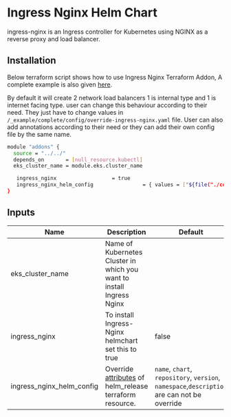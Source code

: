 # Ingress Nginx Helm Chart

<!-- BEGINNING OF PRE-COMMIT-TERRAFORM DOCS HOOK -->
ingress-nginx is an Ingress controller for Kubernetes using NGINX as a reverse proxy and load balancer.

## Installation
Below terraform script shows how to use Ingress Nginx Terraform Addon, A complete example is also given [here](https://github.com/clouddrove/terraform-helm-eks-addons/blob/master/_examples/complete/main.tf).

By default it will create 2 network load balancers 1 is internal type and 1 is internet facing type.
user can change this behaviour according to their need. They just have to change values in `/_example/complete/config/override-ingress-nginx.yaml` file. User can also add annotations according to their need or they can add their own config file by the same name.

```bash
module "addons" {
  source = "../../"
  depends_on       = [null_resource.kubectl]
  eks_cluster_name = module.eks.cluster_name

   ingress_nginx                  = true
   ingress_nginx_helm_config                = { values = ["${file("./config/override-ingress-nginx.yaml")}"] }
}
```


## Inputs

| Name | Description | Default | Required |
|------|-------------|---------|:--------:|
| eks_cluster_name | Name of Kubernetes Cluster in which you want to install Ingress Nginx |  | Yes |
|  ingress_nginx | To install  Ingress-Nginx helmchart set this to true | false | Yes |
|  ingress_nginx_helm_config | Override [attributes](https://github.com/clouddrove/terraform-helm-eks-addons/blob/master/addons/helm/main.tf#L1-L33) of helm_release terraform resource. | `name`, `chart`, `repository`, `version`, `namespace`,`description` are can not be override | No |

<!-- END OF PRE-COMMIT-TERRAFORM DOCS HOOK -->
